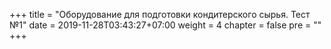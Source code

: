 +++
title = "Оборудование для подготовки кондитерского сырья. Тест №1"
date = 2019-11-28T03:43:27+07:00
weight = 4
chapter = false
pre = ""
+++